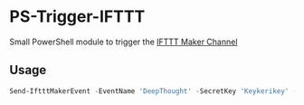# PS-Trigger-IFTTT

Small PowerShell module to trigger the  [IFTTT Maker Channel][1]

## Usage

```powershell
Send-IftttMakerEvent -EventName 'DeepThought' -SecretKey 'Keykerikey' -Value1 'UltimateQuestion' -Value2 '42'
```

[1]: https://ifttt.com/maker